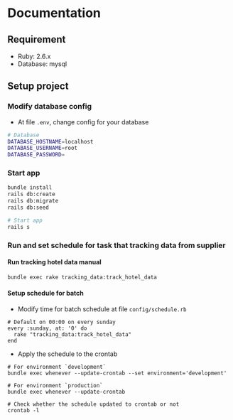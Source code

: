 # Documentation

## Requirement
- Ruby: 2.6.x
- Database: mysql

## Setup project
### Modify database config

- At file `.env`, change config for your database

```bash
# Database
DATABASE_HOSTNAME=localhost
DATABASE_USERNAME=root
DATABASE_PASSWORD=
```

### Start app

```bash
bundle install
rails db:create
rails db:migrate
rails db:seed

# Start app
rails s
```

### Run and set schedule for task that tracking data from supplier

#### Run tracking hotel data manual

```bash
bundle exec rake tracking_data:track_hotel_data
```

#### Setup schedule for batch
- Modify time for batch schedule at file `config/schedule.rb`

```
# Default on 00:00 on every sunday
every :sunday, at: '0' do
  rake "tracking_data:track_hotel_data"
end
```

- Apply the schedule to the crontab

```
# For environment `development`
bundle exec whenever --update-crontab --set environment='development'

# For environment `production`
bundle exec whenever --update-crontab

# Check whether the schedule updated to crontab or not
crontab -l
```

